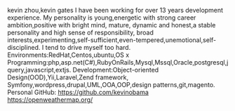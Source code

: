 kevin zhou,kevin gates
I have been working for over 13 years development experience.
My personality is young,energetic with strong career ambition,positive with bright mind,
mature, dynamic and honest,a stable personality and high sense of responsibility,
broad interests,experimenting,self-sufficient,even-tempered,unemotional,self-disciplined.
I tend to drive myself too hard.
Environments:RedHat,Centos,ubuntu,OS x
Programming:php,asp.net(C#),RubyOnRails,Mysql,Mssql,Oracle,postgresql,jquery,javascript,extjs.
Development:Object-oriented Design(OOD),Yii,Laravel,Zend framework,
Symfony,wordpress,drupal,UML,OOA,OOP,design patterns,git,magento.
Personal GitHub: https://github.com/kevinobama
https://openweathermap.org/